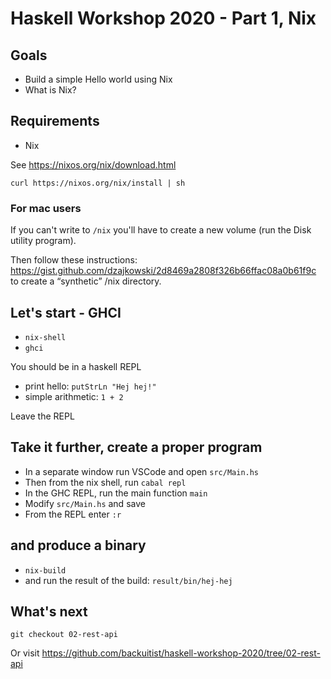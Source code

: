 # Haskell Workshop 2020 - Part 1, Nix

## Goals

* Build a simple Hello world using Nix
* What is Nix?

## Requirements

* Nix

See https://nixos.org/nix/download.html
```
curl https://nixos.org/nix/install | sh
```

### For mac users

If you can't write to `/nix` you'll have to create a new volume (run the Disk utility program).

Then follow these instructions: https://gist.github.com/dzajkowski/2d8469a2808f326b66ffac08a0b61f9c
to create a “synthetic” /nix directory.

## Let's start - GHCI

* `nix-shell`
* `ghci`

You should be in a haskell REPL
* print hello: `putStrLn "Hej hej!"`
* simple arithmetic: `1 + 2`

Leave the REPL

## Take it further, create a proper program

* In a separate window run VSCode and open `src/Main.hs`
* Then from the nix shell, run `cabal repl`
* In the GHC REPL, run the main function `main`
* Modify `src/Main.hs` and save
* From the REPL enter `:r`


## and produce a binary

* `nix-build`
* and run the result of the build: `result/bin/hej-hej`

## What's next

`git checkout 02-rest-api`

Or visit https://github.com/backuitist/haskell-workshop-2020/tree/02-rest-api
